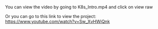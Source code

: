 You can view the video  by going to K8s_Intro.mp4 and click on view raw

Or you can go to this link to view the project: https://www.youtube.com/watch?v=Sw_XvHWiQnk
